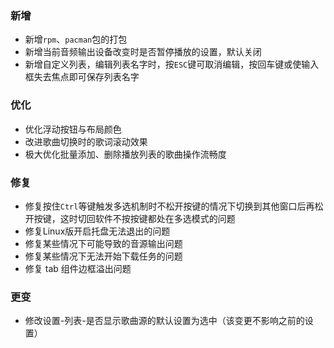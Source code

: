 ### 新增

- 新增`rpm`、`pacman`包的打包
- 新增当前音频输出设备改变时是否暂停播放的设置，默认关闭
- 新增自定义列表，编辑列表名字时，按`ESC`键可取消编辑，按回车键或使输入框失去焦点即可保存列表名字

### 优化

- 优化浮动按钮与布局颜色
- 改进歌曲切换时的歌词滚动效果
- 极大优化批量添加、删除播放列表的歌曲操作流畅度

### 修复

- 修复按住`Ctrl`等键触发多选机制时不松开按键的情况下切换到其他窗口后再松开按键，这时切回软件不按按键都处在多选模式的问题
- 修复Linux版开启托盘无法退出的问题
- 修复某些情况下可能导致的音源输出问题
- 修复某些情况下无法开始下载任务的问题
- 修复 tab 组件边框溢出问题

### 更变

- 修改设置-列表-是否显示歌曲源的默认设置为选中（该变更不影响之前的设置）
